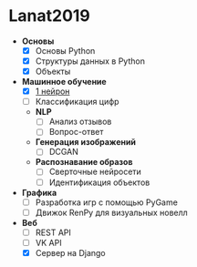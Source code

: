 # Lanat2019

- **Основы**
  - [X] Основы Python
  - [X] Структуры данных в Python
  - [X] Объекты
- **Машинное обучение**
  - [X] [1 нейрон](https://colab.research.google.com/github/LotusBro98/Lanat2019/blob/master/Machine_Learning_1.ipynb)
  - [ ] Классификация цифр
  - **NLP**
    - [ ] Анализ отзывов
    - [ ] Вопрос-ответ
  - **Генерация изображений**
    - [ ] DCGAN
  - **Распознавание образов**
    - [ ] Сверточные нейросети
    - [ ] Идентификация объектов
- **Графика**
  - [ ] Разработка игр с помощью PyGame
  - [ ] Движок RenPy для визуальных новелл
- **Веб**
  - [ ] REST API
  - [ ] VK API
  - [X] Сервер на Django
